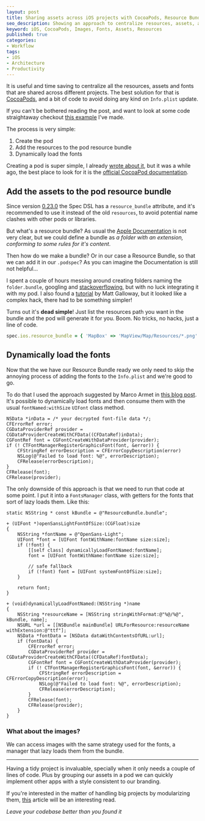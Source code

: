 ```yaml
---
layout: post
title: Sharing assets across iOS projects with CocoaPods, Resource Bundle, and dynamically loaded fonts
seo_description: Showing an approach to centralize resources, assets, and fonts across multiple projects using CocoaPods, a Resource Bundle and a bit of code
keyword: iOS, CocoaPods, Images, Fonts, Assets, Resources
published: true
categories:
- Workflow
tags:
- iOS 
- Architecture
- Productivity
---
```


It is useful and time saving to centralize all the resources, assets and fonts that are shared across different projects. The best solution for that is [CocoaPods](http://cocoapods.org/), and a bit of code to avoid doing any kind on `Info.plist` update.

If you can't be bothered reading the post, and want to look at some code straightaway checkout [this example](https://github.com/mokagio/mokacoding-samples/tree/master/ResourceBundlePodExample) I've made.

The process is very simple:

1. Create the pod
2. Add the resources to the pod resource bundle
3. Dynamically load the fonts

Creating a pod is super simple, I already [wrote about it](http://www.mokacoding.com/2013/01/21/cocoapods-how-to-create-your-own-pod.html), but it was a while ago, the best place to look for it is the [official CocoaPod documentation](http://guides.cocoapods.org/making/specs-and-specs-repo.html).

## Add the assets to the pod resource bundle

Since version [0.23.0](https://github.com/CocoaPods/CocoaPods/blob/master/CHANGELOG.md#0230rc1) the Spec DSL has a `resource_bundle` attribute, and it's recommended to use it instead of the old `resources`, to avoid potential name clashes with other pods or libraries.

But what's a resource bundle? As usual the [Apple Documentation](https://developer.apple.com/library/ios/documentation/CoreFoundation/Conceptual/CFBundles/Introduction/Introduction.html) is not very clear, but we could define a bundle as _a folder with an extension, conforming to some rules for it's content_. 

Then how do we make a bundle? Or in our case a Resource Bundle, so that we can add it in our `.podspec`? As you can imagine the Documentation is still not helpful...

I spent a couple of hours messing around creating folders naming the `folder.bundle`, googling and [stackoverflowing](http://stackoverflow.com/questions/8458953/ios-build-a-resource-bundle-via-xcode-target), but with no luck integrating it with my pod. I also found a [tutorial](http://www.galloway.me.uk/tutorials/ios-library-with-resources/) by Matt Galloway, but it looked like a complex hack, there had to be something simpler!

Turns out it's **dead simple**! Just list the resources path you want in the bundle and the pod will generate it for you. Boom. No tricks, no hacks, just a line of code.

```ruby
spec.ios.resource_bundle = { 'MapBox' => 'MapView/Map/Resources/*.png' }
```

## Dynamically load the fonts

Now that the we have our Resource Bundle ready we only need to skip the annoying process of adding the fonts to the `Info.plist` and we're good to go.

To do that I used the approach suggested by Marco Armet in [this blog post](http://www.marco.org/2012/12/21/ios-dynamic-font-loading). It's possible to dynamically load fonts and then consume them with the usual `fontNamed:withSize` `UIFont` class method.

```objc
NSData *inData = /* your decrypted font-file data */;
CFErrorRef error;
CGDataProviderRef provider = CGDataProviderCreateWithCFData((CFDataRef)inData);
CGFontRef font = CGFontCreateWithDataProvider(provider);
if (! CTFontManagerRegisterGraphicsFont(font, &error)) {
    CFStringRef errorDescription = CFErrorCopyDescription(error)
    NSLog(@"Failed to load font: %@", errorDescription);
    CFRelease(errorDescription);
}
CFRelease(font);
CFRelease(provider);
```

The only downside of this approach is that we need to run that code at some point. I put it into a `FontsManager` class, with getters for the fonts that sort of lazy loads them. Like this:

```objc
static NSString * const kBundle = @"ResourceBundle.bundle";

+ (UIFont *)openSansLightFontOfSize:(CGFloat)size
{
    NSString *fontName = @"OpenSans-Light";
    UIFont *font = [UIFont fontWithName:fontName size:size];
    if (!font) {
        [[self class] dynamicallyLoadFontNamed:fontName];
        font = [UIFont fontWithName:fontName size:size];
        
        // safe fallback
        if (!font) font = [UIFont systemFontOfSize:size];
    }
    
    return font;
}

+ (void)dynamicallyLoadFontNamed:(NSString *)name
{
    NSString *resourceName = [NSString stringWithFormat:@"%@/%@", kBundle, name];
    NSURL *url = [[NSBundle mainBundle] URLForResource:resourceName withExtension:@"ttf"];
    NSData *fontData = [NSData dataWithContentsOfURL:url];
    if (fontData) {
        CFErrorRef error;
        CGDataProviderRef provider = CGDataProviderCreateWithCFData((CFDataRef)fontData);
        CGFontRef font = CGFontCreateWithDataProvider(provider);
        if (! CTFontManagerRegisterGraphicsFont(font, &error)) {
            CFStringRef errorDescription = CFErrorCopyDescription(error);
            NSLog(@"Failed to load font: %@", errorDescription);
            CFRelease(errorDescription);
        }
        CFRelease(font);
        CFRelease(provider);
    }
}
```

### What about the images?

We can access images with the same strategy used for the fonts, a manager that lazy loads them from the bundle.

---

Having a tidy project is invaluable, specially when it only needs a couple of lines of code. Plus by grouping our assets in a pod we can quickly implement other apps with a style consistent to our branding. 

If you're interested in the matter of handling big projects by modularizing them, [this](http://dev.hubspot.com/blog/architecting-a-large-ios-app-with-cocoapods) article will be an interesting read.

_Leave your codebase better than you found it_

